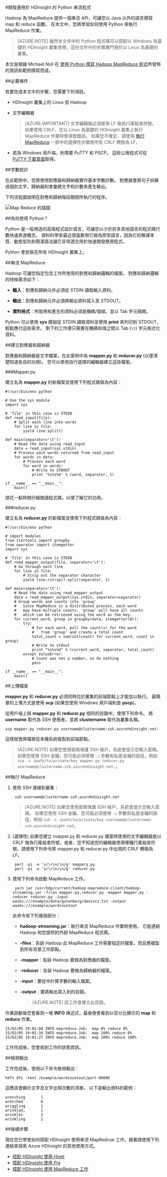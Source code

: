 <properties
   pageTitle="使用 HDInsight 開發 Python MapReduce 工作 | Microsoft Azure"
   description="了解如何在以 Linux 為基礎的 HDInsight 叢集上建立和執行 Python MapReduce 工作。"
   services="hdinsight"
   documentationCenter=""
   authors="Blackmist"
   manager="jhubbard"
   editor="cgronlun"
    tags="azure-portal"/>

<tags
   ms.service="hdinsight"
   ms.devlang="na"
   ms.topic="article"
   ms.tgt_pltfrm="na"
   ms.workload="big-data"
   ms.date="10/11/2016"
   ms.author="larryfr"/>


#<a name="develop-python-streaming-programs-for-hdinsight"></a>開發適用於 HDInsight 的 Python 串流程式

Hadoop 為 MapReduce 提供一個串流 API，可讓您以 Java 以外的語言撰寫 map 和 reduce 函數。 在本文中，您將學習如何使用 Python 來執行 MapReduce 作業。

> [AZURE.NOTE] 雖然本文件中的 Python 程式碼可以搭配以 Windows 為基礎的 HDInsight 叢集使用，這份文件中的步驟專門用於以 Linux 為基礎的叢集。

本文是根據 Michael Noll 在 [使用 Python 撰寫 Hadoop MapReduce 程式](http://www.michael-noll.com/tutorials/writing-an-hadoop-mapreduce-program-in-python/)所發佈的資訊和範例撰寫而成。

##<a name="prerequisites"></a>必要條件

若要完成本文中的步驟，您需要下列項目。

* HDInsight 叢集上的 Linux 型 Hadoop

* 文字編輯器

    > [AZURE.IMPORTANT] 文字編輯器必須使用 LF 做為行尾結束符號。 如果使用 CRLF，在以 Linux 為基礎的 HDInsight 叢集上執行 MapReduce 作業時會導致錯誤。 如果您不確定，請使用 [執行 MapReduce](#run-mapreduce) 一節中的選擇性步驟將所有 CRLF 轉換為 LF。

* 若為 Windows 用戶端，則需要 PuTTY 和 PSCP。 這些公用程式可從 <a href="http://www.chiark.greenend.org.uk/~sgtatham/putty/download.html" target="_blank">PuTTY 下載頁面</a>取得。

##<a name="word-count"></a>字數統計

在此範例中，您將使用對應器和歸納器實作基本字數計數。 對應器會將句子拆解成個別文字，歸納器則會彙總文字和計數來產生輸出。

下列流程圖說明在對應和歸納階段期間所執行的程序。

![Map Reduce 的插圖](./media/hdinsight-hadoop-streaming-python/HDI.WordCountDiagram.png)

##<a name="why-python?"></a>為何使用 Python？

Python 是一般用途的高階程式設計語言，可讓您以少於許多其他語言的程式碼行數快速表達概念。 資料科學家最近很喜歡用它做為原型語言，因為它的解譯本質、動態型別和簡潔語法讓它非常適合用於快速開發應用程式。

Python 會安裝在所有 HDInsight 叢集上。

##<a name="streaming-mapreduce"></a>串流 MapReduce

Hadoop 可讓您指定包含工作所使用的對應和歸納邏輯的檔案。 對應和歸納邏輯的特殊需求如下：

* **輸入**：對應和歸納元件必須從 STDIN 讀取輸入資料。

* **輸出**：對應和歸納元件必須將輸出資料寫入至 STDOUT。

* **資料格式**：所取用和產生的資料必須是機碼/值組，並以 Tab 字元隔開。

Python 可以使用 **sys** 模組從 STDIN 讀取資料並使用 **print** 來列印到 STDOUT，輕鬆應付這些需求。 剩下的工作便只需要在機碼和值之間以 Tab (`\t`) 字元格式化資料。

##<a name="create-the-mapper-and-reducer"></a>建立對應器和歸納器

對應器和歸納器是文字檔案，在此案例中為 **mapper.py** 和 **reducer.py** (以便清楚知道各自的功用)。 您可以使用自行選擇的編輯器建立這些檔案。

###<a name="mapper.py"></a>Mapper.py

建立名為 **mapper.py** 的新檔案並使用下列程式碼做為內容：

    #!/usr/bin/env python

    # Use the sys module
    import sys

    # 'file' in this case is STDIN
    def read_input(file):
        # Split each line into words
        for line in file:
            yield line.split()

    def main(separator='\t'):
        # Read the data using read_input
        data = read_input(sys.stdin)
        # Process each words returned from read_input
        for words in data:
            # Process each word
            for word in words:
                # Write to STDOUT
                print '%s%s%d' % (word, separator, 1)

    if __name__ == "__main__":
        main()

請花一點時間仔細閱讀程式碼，以便了解它的功用。

###<a name="reducer.py"></a>reducer.py

建立名為 **reducer.py** 的新檔案並使用下列程式碼做為內容：

    #!/usr/bin/env python

    # import modules
    from itertools import groupby
    from operator import itemgetter
    import sys

    # 'file' in this case is STDIN
    def read_mapper_output(file, separator='\t'):
        # Go through each line
        for line in file:
            # Strip out the separator character
            yield line.rstrip().split(separator, 1)

    def main(separator='\t'):
        # Read the data using read_mapper_output
        data = read_mapper_output(sys.stdin, separator=separator)
        # Group words and counts into 'group'
        #   Since MapReduce is a distributed process, each word
        #   may have multiple counts. 'group' will have all counts
        #   which can be retrieved using the word as the key.
        for current_word, group in groupby(data, itemgetter(0)):
            try:
                # For each word, pull the count(s) for the word
                #   from 'group' and create a total count
                total_count = sum(int(count) for current_word, count in group)
                # Write to stdout
                print "%s%s%d" % (current_word, separator, total_count)
            except ValueError:
                # Count was not a number, so do nothing
                pass

    if __name__ == "__main__":
        main()

##<a name="upload-the-files"></a>上傳檔案

**mapper.py** 和 **reducer.py** 必須同時位於叢集的前端節點上才能加以執行。 最簡單的上傳方式是使用 **scp** (如果您使用 Windows 用戶端則是 **pscp**)。

從用戶端上與 **mapper.py** 和 **reducer.py** 相同的目錄中，使用下列命令。 將 **username** 取代為 SSH 使用者，並將 **clustername** 取代為叢集名稱。

    scp mapper.py reducer.py username@clustername-ssh.azurehdinsight.net:

這樣就會將檔案從本機系統複製到前端節點。

> [AZURE.NOTE] 如果您使用密碼保護 SSH 帳戶，系統會提示您輸入密碼。 如果您使用 SSH 金鑰，您可能必須使用 `-i` 參數和私密金鑰的路徑，例如 `scp -i /path/to/private/key mapper.py reducer.py username@clustername-ssh.azurehdinsight.net:`。

##<a name="run-mapreduce"></a>執行 MapReduce

1. 使用 SSH 連線到叢集：

        ssh username@clustername-ssh.azurehdinsight.net

    > [AZURE.NOTE] 如果您使用密碼保護 SSH 帳戶，系統會提示您輸入密碼。 如果您使用 SSH 金鑰，您可能必須使用 `-i` 參數和私密金鑰的路徑，例如 `ssh -i /path/to/private/key username@clustername-ssh.azurehdinsight.net`。

2. (選擇性) 如果您建立 mapper.py 和 reducer.py 檔案時使用的文字編輯器是以 CRLF 做為行尾結束符號，或者，您不知道您的編輯器使用哪種行尾結束符號，請使用下列命令將 mapper.py 和 reducer.py 中出現的 CRLF 轉換為 LF。

        perl -pi -e 's/\r\n/\n/g' mappery.py
        perl -pi -e 's/\r\n/\n/g' reducer.py

2. 使用下列命令啟動 MapReduce 工作。

        yarn jar /usr/hdp/current/hadoop-mapreduce-client/hadoop-streaming.jar -files mapper.py,reducer.py -mapper mapper.py -reducer reducer.py -input wasbs:///example/data/gutenberg/davinci.txt -output wasbs:///example/wordcountout

    此命令有下列幾個部分：

    * **hadoop-streaming.jar**：執行串流 MapReduce 作業時使用。 它能連結 Hadoop 和您提供的外部 MapReduce 程式碼。

    * **-files**：告訴 Hadoop 此 MapReduce 工作需要指定的檔案，而且應複製到所有背景工作節點。

    * **-mapper**：告訴 Hadoop 要做為對應器的檔案。

    * **-reducer**：告訴 Hadoop 要做為歸納器的檔案。

    * **-input**：要從中計算字數的輸入檔案。

    * **-output**：要將輸出寫入到的目錄。

        > [AZURE.NOTE] 該工作會建立此目錄。

作業啟動後您會看到一堆 **INFO** 陳述式，最後便會看到以百分比顯示的 **map** 和 **reduce** 作業。

    15/02/05 19:01:04 INFO mapreduce.Job:  map 0% reduce 0%
    15/02/05 19:01:16 INFO mapreduce.Job:  map 100% reduce 0%
    15/02/05 19:01:27 INFO mapreduce.Job:  map 100% reduce 100%

工作完成後，您會收到工作的狀態資訊。

##<a name="view-the-output"></a>檢視輸出

工作完成後，使用以下命令檢視輸出：

    hdfs dfs -text /example/wordcountout/part-00000

這應該會顯示文字及文字出現次數的清單。 以下是輸出資料的範例：

    wrenching       1
    wretched        6
    wriggling       1
    wrinkled,       1
    wrinkles        2
    wrinkling       2

##<a name="next-steps"></a>後續步驟

現在您已學會如何搭配 HDInsight 使用串流 MapRedcue 工作，接著請使用下列連結來探索 Azure HDInsight 的其他使用方式。

* [搭配 HDInsight 使用 Hivet](hdinsight-use-hive.md)
* [搭配 HDInsight 使用 Pig](hdinsight-use-pig.md)
* [搭配 HDInsight 使用 MapReduce 工作](hdinsight-use-mapreduce.md)



<!--HONumber=Oct16_HO2-->


